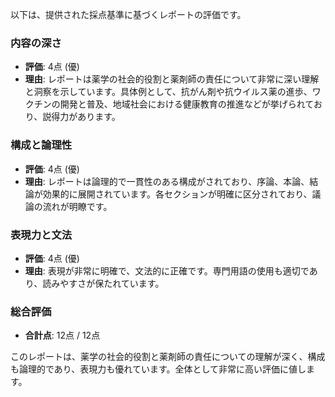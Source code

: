 以下は、提供された採点基準に基づくレポートの評価です。

### 内容の深さ
- **評価**: 4点 (優)
- **理由**: レポートは薬学の社会的役割と薬剤師の責任について非常に深い理解と洞察を示しています。具体例として、抗がん剤や抗ウイルス薬の進歩、ワクチンの開発と普及、地域社会における健康教育の推進などが挙げられており、説得力があります。

### 構成と論理性
- **評価**: 4点 (優)
- **理由**: レポートは論理的で一貫性のある構成がされており、序論、本論、結論が効果的に展開されています。各セクションが明確に区分されており、議論の流れが明瞭です。

### 表現力と文法
- **評価**: 4点 (優)
- **理由**: 表現が非常に明確で、文法的に正確です。専門用語の使用も適切であり、読みやすさが保たれています。

### 総合評価
- **合計点**: 12点 / 12点

このレポートは、薬学の社会的役割と薬剤師の責任についての理解が深く、構成も論理的であり、表現力も優れています。全体として非常に高い評価に値します。